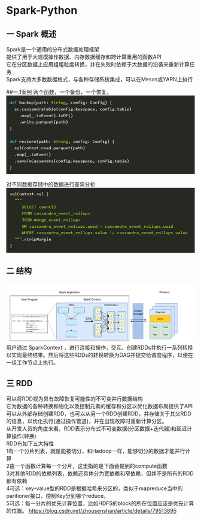 # Spark-Python
## 一 Spark 概述
Spark是一个通用的分布式数据处理框架  
提供了用于大规模操作数据、内存数据缓存和跨计算重用的函数API  
它在分区数据上应用组粗粒度转换，并在失败时依赖于大数据的沿袭来重新计算任务  
Spark支持大多数数据格式，与各种存储系统集成，可以在Mesos或YARN上执行  

##一.1案例
两个函数，一个备份，一个恢复。  
![image](https://github.com/402test/Spark-Python/blob/master/img/1571210326.jpg)  
  
对不同数据存储中的数据进行差异分析  
![image](https://github.com/402test/Spark-Python/blob/master/img/1571210429(1).jpg) 

## 二 结构
![image](https://github.com/402test/Spark-Python/blob/master/img/1571210466(1).jpg)  
用户通过 SparkContext ，进行连接和操作，交互。创建RDDs并执行一系列转换以实现最终结果。然后将这些RDDs的转换转换为DAG并提交给调度程序，以便在一组工作节点上执行。  

## 三 RDD
可以将RDD视为具有故障恢复可能性的不可变并行数据结构  
它为数据的各种转换和物化以及控制元素的缓存和分区以优化数据布局提供了API  
可以从外部存储创建RDD，也可以从另一个RDD创建RDD，并存储关于其父RDD的信息，以优化执行(通过操作管道)，并在出现故障时重新计算分区。  
从开发人员的角度来看，RDD表示分布式不可变数据(分区数据+迭代器)和延迟计算操作(转换)  
RDD有如下五大特性  
1有一个分片列表，就是能被切分，和Hadoop一样，能够切分的数据才能并行计算  
2由一个函数计算每一个分片，这里指的是下面会提到的compute函数  
3对其他RDD的依赖列表，依赖还具体分为宽依赖和窄依赖，但并不是所有的RDD都有依赖  
4可选：key-value型的RDD是根据哈希来分区的，类似于mapreduce当中的paritioner接口，控制Key分到哪个reduce。  
5可选：每一分片的优先计算位置，比如HDFS的block的所在位置应该是优先计算的位置。
https://blog.csdn.net/zhousenshan/article/details/79513895  
